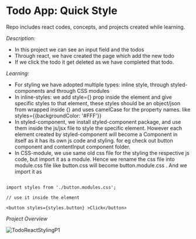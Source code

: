 # Todo App: Quick Style
Repo includes react codes, concepts, and projects created while learning.

_*Description:*_
  - In this project we can see an input field and the todos
  - Through react, we have created the page which add the new todo
  - If we click the todo it get deleted as we have completed that todo.
  
_*Learning:*_
  - For styling we have adopted multiple types: inline style, through styled-components and through CSS modules
  - In inline-styles: we add style={} prop inside the element and give specific styles to that element, these styles should be an object/json from wrapped inside {} and uses camelCase for the property names. like styles={{backgroundColor: '#FFF'}}
  - In styled-component, we install styled-component package, and use them inside the js/jsx file to style the specific element. However each element created by styled-component will become a Component in itself as it has its own js code and styling. for eg check out button component and contentInput component folder.
  - In CSS-module, we use same old css file for the styling the respective js code, but import it as a module. Hence we rename the css file into module.css file like button.css will become button.module.css . And we import it as
  ``` javascipt
  
  import styles from './button.modules.css';
  
  // use it inside the element
  
  <button styles={styles.button} >Click</button>
  
  ```
  
  _*Project Overview*_
  
  ![TodoReactStylingP1](https://user-images.githubusercontent.com/114183358/229347924-e9ee69d9-8fc8-4476-9364-2da7f05e87f0.png)
